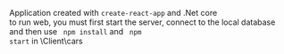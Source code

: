 Application created with <code>create-react-app</code>  and .Net core <br/>
to run web, you must first start the server, connect to the local database
and then use  <code> npm install</code> and <code> npm start</code> in \Client\cars
